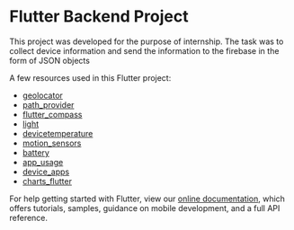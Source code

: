 # Flutter Backend Project

This project was developed for the purpose of internship.
The task was to collect device information and send the information to the firebase in the form of JSON objects

A few resources used in this Flutter project:

- [geolocator](https://pub.dev/packages/geolocator)
- [path_provider](https://pub.dev/packages/path_provider)
- [flutter_compass](https://pub.dev/packages/flutter_compass)
- [light](https://pub.dev/packages/light)
- [devicetemperature](https://pub.dev/packages/devicetemperature)
- [motion_sensors](https://pub.dev/packages/motion_sensors)
- [battery](https://pub.dev/packages/battery)
- [app_usage](https://pub.dev/packages/app_usage)
- [device_apps](https://pub.dev/packages/device_apps)
- [charts_flutter](https://pub.dev/packages?q=charts_flutter)



For help getting started with Flutter, view our
[online documentation](https://flutter.dev/docs), which offers tutorials,
samples, guidance on mobile development, and a full API reference.
